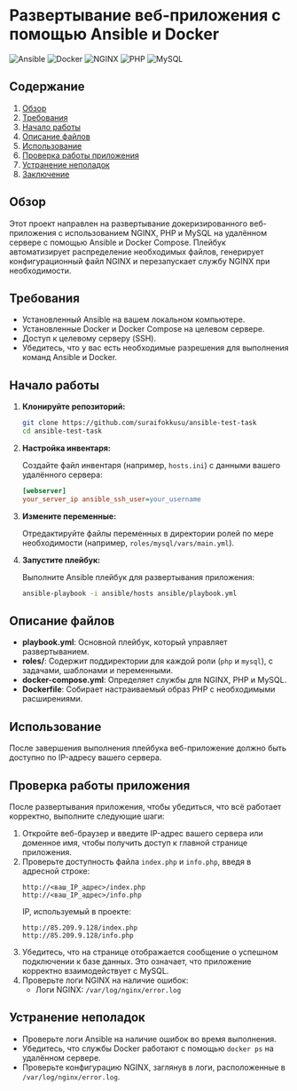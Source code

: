 # Развертывание веб-приложения с помощью Ansible и Docker

![Ansible](https://img.shields.io/badge/Ansible-2.10.8-blue?style=rounded)
![Docker](https://img.shields.io/badge/Docker-20.10.24-blue?style=rounded)
![NGINX](https://img.shields.io/badge/NGINX-1.27.2-red?style=rounded)
![PHP](https://img.shields.io/badge/PHP-7.4.33-purple?style=rounded)
![MySQL](https://img.shields.io/badge/MySQL-5.7.44-orange?style=rounded)

## Содержание

1. [Обзор](#обзор)  
2. [Требования](#требования)  
3. [Начало работы](#начало-работы)  
4. [Описание файлов](#описание-файлов)  
5. [Использование](#использование)
6. [Проверка работы приложения](#проверка-работы-приложения) 
7. [Устранение неполадок](#устранение-неполадок)  
8. [Заключение](#заключение)  

## Обзор

Этот проект направлен на развертывание докеризированного веб-приложения с использованием NGINX, PHP и MySQL на удалённом сервере с помощью Ansible и Docker Compose. Плейбук автоматизирует распределение необходимых файлов, генерирует конфигурационный файл NGINX и перезапускает службу NGINX при необходимости.


## Требования

- Установленный Ansible на вашем локальном компьютере.  
- Установленные Docker и Docker Compose на целевом сервере.  
- Доступ к целевому серверу (SSH).  
- Убедитесь, что у вас есть необходимые разрешения для выполнения команд Ansible и Docker.

## Начало работы

1. **Клонируйте репозиторий:**

   ```bash
   git clone https://github.com/suraifokkusu/ansible-test-task
   cd ansible-test-task
   ```

2. **Настройка инвентаря:**

   Создайте файл инвентаря (например, `hosts.ini`) с данными вашего удалённого сервера:

   ```ini
   [webserver]
   your_server_ip ansible_ssh_user=your_username
   ```

3. **Измените переменные:**

   Отредактируйте файлы переменных в директории ролей по мере необходимости (например, `roles/mysql/vars/main.yml`).

4. **Запустите плейбук:**

   Выполните Ansible плейбук для развертывания приложения:

   ```bash
   ansible-playbook -i ansible/hosts ansible/playbook.yml
   ```

## Описание файлов

- **playbook.yml**: Основной плейбук, который управляет развертыванием.  
- **roles/**: Содержит поддиректории для каждой роли (`php` и `mysql`), с задачами, шаблонами и переменными.  
- **docker-compose.yml**: Определяет службы для NGINX, PHP и MySQL.  
- **Dockerfile**: Собирает настраиваемый образ PHP с необходимыми расширениями.

## Использование

После завершения выполнения плейбука веб-приложение должно быть доступно по IP-адресу вашего сервера.

## Проверка работы приложения

После развертывания приложения, чтобы убедиться, что всё работает корректно, выполните следующие шаги:

1. Откройте веб-браузер и введите IP-адрес вашего сервера или доменное имя, чтобы получить доступ к главной странице приложения.
2. Проверьте доступность файла `index.php` и `info.php`, введя в адресной строке:
   ```
   http://<ваш_IP_адрес>/index.php
   http://<ваш_IP_адрес>/info.php
   ```
   IP, используемый в проекте: 
    ```
   http://85.209.9.128/index.php
   http://85.209.9.128/info.php
   ```
3. Убедитесь, что на странице отображается сообщение о успешном подключении к базе данных. Это означает, что приложение корректно взаимодействует с MySQL.
4. Проверьте логи NGINX на наличие ошибок:
   - Логи NGINX: `/var/log/nginx/error.log`

## Устранение неполадок

- Проверьте логи Ansible на наличие ошибок во время выполнения.  
- Убедитесь, что службы Docker работают с помощью `docker ps` на удалённом сервере.  
- Проверьте конфигурацию NGINX, заглянув в логи, расположенные в `/var/log/nginx/error.log`.
